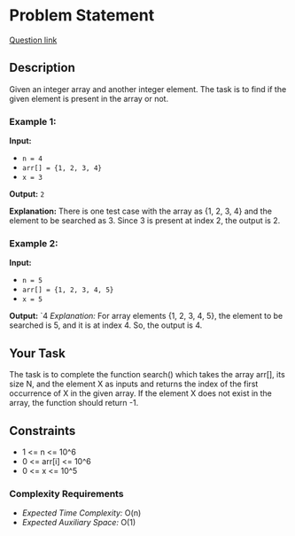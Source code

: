 # Problem Statement
[Question link](https://practice.geeksforgeeks.org/problems/search-an-element-in-an-array-1587115621/1?page=1&sprint=ca8ae412173dbd8346c26a0295d098fd&sortBy=difficulty)

## Description

Given an integer array and another integer element. The task is to find if the given element is present in the array or not.

### Example 1:

**Input:**
- `n = 4`
- `arr[] = {1, 2, 3, 4}`
- `x = 3`

**Output:** `2`

**Explanation:** There is one test case with the array as {1, 2, 3, 4} and the element to be searched as 3. Since 3 is present at index 2, the output is 2.

### Example 2:

**Input:**
- `n = 5`
- `arr[] = {1, 2, 3, 4, 5}`
- `x = 5`

**Output:** `4
*Explanation:* For array elements {1, 2, 3, 4, 5}, the element to be searched is 5, and it is at index 4. So, the output is 4.

## Your Task

The task is to complete the function search() which takes the array arr[], its size N, and the element X as inputs and returns the index of the first occurrence of X in the given array. If the element X does not exist in the array, the function should return -1.

## Constraints

- 1 <= n <= 10^6
- 0 <= arr[i] <= 10^6
- 0 <= x <= 10^5

### Complexity Requirements

- *Expected Time Complexity:* O(n)
- *Expected Auxiliary Space:* O(1)
